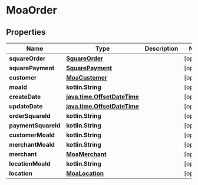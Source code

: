 
# MoaOrder

## Properties
Name | Type | Description | Notes
------------ | ------------- | ------------- | -------------
**squareOrder** | [**SquareOrder**](SquareOrder.md) |  |  [optional]
**squarePayment** | [**SquarePayment**](SquarePayment.md) |  |  [optional]
**customer** | [**MoaCustomer**](MoaCustomer.md) |  |  [optional]
**moaId** | **kotlin.String** |  |  [optional]
**createDate** | [**java.time.OffsetDateTime**](java.time.OffsetDateTime.md) |  |  [optional]
**updateDate** | [**java.time.OffsetDateTime**](java.time.OffsetDateTime.md) |  |  [optional]
**orderSquareId** | **kotlin.String** |  |  [optional]
**paymentSquareId** | **kotlin.String** |  |  [optional]
**customerMoaId** | **kotlin.String** |  |  [optional]
**merchantMoaId** | **kotlin.String** |  |  [optional]
**merchant** | [**MoaMerchant**](MoaMerchant.md) |  |  [optional]
**locationMoaId** | **kotlin.String** |  |  [optional]
**location** | [**MoaLocation**](MoaLocation.md) |  |  [optional]



